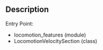 Description
-----------
Entry Point: 
- locomotion_features (module)
- LocomotionVelocitySection (class)

